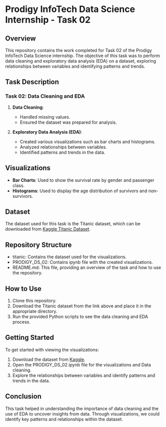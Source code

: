 # Prodigy InfoTech Data Science Internship - Task 02

## Overview
This repository contains the work completed for Task 02 of the Prodigy InfoTech Data Science internship. The objective of this task was to perform data cleaning and exploratory data analysis (EDA) on a dataset, exploring relationships between variables and identifying patterns and trends.

## Task Description
### Task 02: Data Cleaning and EDA
1. **Data Cleaning**:
   - Handled missing values.
   - Ensured the dataset was prepared for analysis.

2. **Exploratory Data Analysis (EDA)**:
   - Created various visualizations such as bar charts and histograms.
   - Analyzed relationships between variables.
   - Identified patterns and trends in the data.

## Visualizations
- **Bar Charts**: Used to show the survival rate by gender and passenger class.
- **Histograms**: Used to display the age distribution of survivors and non-survivors.

## Dataset
The dataset used for this task is the Titanic dataset, which can be downloaded from [Kaggle Titanic Dataset](https://www.kaggle.com/c/titanic/data).

## Repository Structure

- titanic: Contains the dataset used for the visualizations.
- PRODIGY_DS_02: Contains ipynb file with the created visualizations.
- README.md: This file, providing an overview of the task and how to use the repository.

## How to Use
1. Clone this repository.
2. Download the Titanic dataset from the link above and place it in the appropriate directory.
3. Run the provided Python scripts to see the data cleaning and EDA process.

## Getting Started

To get started with viewing the visualizations:

1. Download the dataset from [Kaggle](https://www.kaggle.com/c/titanic/data).
2. Open the PRODIGY_DS_02.ipynb file for the visualizations and Data cleaning.
3. Explore the relationships between variables and identify patterns and trends in the data.

## Conclusion
This task helped in understanding the importance of data cleaning and the use of EDA to uncover insights from data. Through visualizations, we could identify key patterns and relationships within the dataset.
